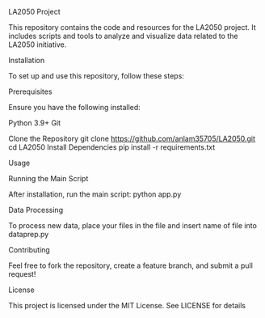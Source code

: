 LA2050 Project

This repository contains the code and resources for the LA2050 project. It includes scripts and tools to analyze and visualize data related to the LA2050 initiative.

Installation

To set up and use this repository, follow these steps:

Prerequisites

Ensure you have the following installed:

Python 3.9+
Git

Clone the Repository
git clone https://github.com/anlam35705/LA2050.git
cd LA2050
Install Dependencies
pip install -r requirements.txt

Usage

Running the Main Script

After installation, run the main script:
python app.py

Data Processing

To process new data, place your files in the file and insert name of file into dataprep.py

Contributing

Feel free to fork the repository, create a feature branch, and submit a pull request!

License

This project is licensed under the MIT License. See LICENSE for details
